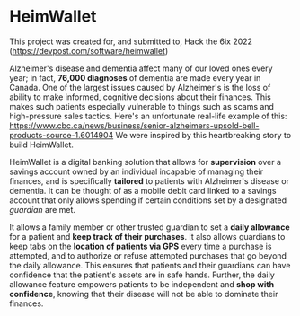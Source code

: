 # HeimWallet

This project was created for, and submitted to, Hack the 6ix 2022 (https://devpost.com/software/heimwallet)

Alzheimer's disease and dementia affect many of our loved ones every year; in fact, **76,000 diagnoses** of  dementia are made every year in Canada. One of the largest issues caused by Alzheimer's is the loss of ability to make informed, cognitive decisions about their finances. This makes such patients especially vulnerable to things such as scams and high-pressure sales tactics. Here's an unfortunate real-life example of this: https://www.cbc.ca/news/business/senior-alzheimers-upsold-bell-products-source-1.6014904 We were inspired by this heartbreaking story to build HeimWallet.

HeimWallet is a digital banking solution that allows for **supervision** over a savings account owned by an individual incapable of managing their finances, and is specifically **tailored** to patients with Alzheimer's disease or dementia. It can be thought of as a mobile debit card linked to a savings account that only allows spending if certain conditions set by a designated *guardian* are met.

It allows a family member or other trusted guardian to set a **daily allowance** for a patient and **keep track of their purchases**. It also allows guardians to keep tabs on the **location of patients via GPS** every time a purchase is attempted, and to authorize or refuse attempted purchases that go beyond the daily allowance. This ensures that patients and their guardians can have confidence that the patient's assets are in safe hands. Further, the daily allowance feature empowers patients to be independent and **shop with confidence**, knowing that their disease will not be able to dominate their finances.
